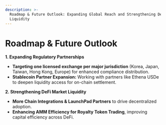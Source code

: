 ```yaml
---
description: >-
  Roadmap & Future Outlook: Expanding Global Reach and Strengthening DeFi
  Liquidity
---
```


# Roadmap & Future Outlook

**1. Expanding Regulatory Partnerships**

* **Targeting one licensed exchange per major jurisdiction** (Korea, Japan, Taiwan, Hong Kong, Europe) for enhanced compliance distribution.
* **Stablecoin Partner Expansion:** Working with partners like Ethena USDe to deepen liquidity access for on-chain settlement.

**2. Strengthening DeFi Market Liquidity**

* **More Chain Integrations & LaunchPad Partners** to drive decentralized adoption.
* **Enhancing AMM Efficiency for Royalty Token Trading**, improving capital efficiency across DeFi.
